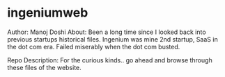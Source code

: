 # ingeniumweb
Author: Manoj Doshi
About: Been a long time since I looked back into previous startups historical files. Ingenium was mine 2nd startup, SaaS in the dot com era.
Failed miserably when the dot com busted.

Repo Description: For the curious kinds.. go ahead and browse through these files of the website.
